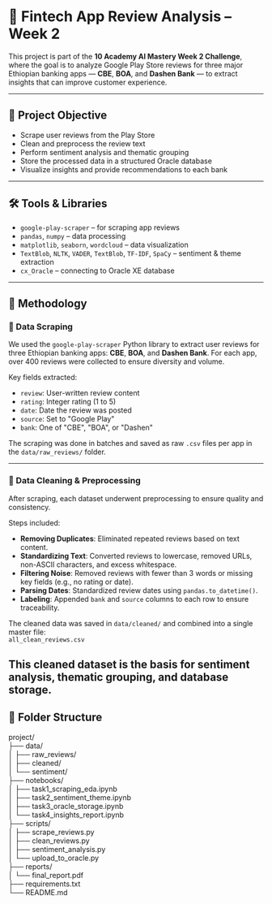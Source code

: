 # 📱 Fintech App Review Analysis – Week 2

This project is part of the **10 Academy AI Mastery Week 2 Challenge**, where the goal is to analyze Google Play Store reviews for three major Ethiopian banking apps — **CBE**, **BOA**, and **Dashen Bank** — to extract insights that can improve customer experience.

---

## 🎯 Project Objective

- Scrape user reviews from the Play Store
- Clean and preprocess the review text
- Perform sentiment analysis and thematic grouping
- Store the processed data in a structured Oracle database
- Visualize insights and provide recommendations to each bank

---

## 🛠️ Tools & Libraries

- `google-play-scraper` – for scraping app reviews
- `pandas`, `numpy` – data processing
- `matplotlib`, `seaborn`, `wordcloud` – data visualization
- `TextBlob`, `NLTK`, `VADER`, `TextBlob`, `TF-IDF`, `SpaCy` – sentiment & theme extraction
- `cx_Oracle` – connecting to Oracle XE database

---
## 🧪 Methodology

### 🔹 Data Scraping

We used the `google-play-scraper` Python library to extract user reviews for three Ethiopian banking apps: **CBE**, **BOA**, and **Dashen Bank**. For each app, over 400 reviews were collected to ensure diversity and volume.

Key fields extracted:
- `review`: User-written review content
- `rating`: Integer rating (1 to 5)
- `date`: Date the review was posted
- `source`: Set to "Google Play"
- `bank`: One of "CBE", "BOA", or "Dashen"

The scraping was done in batches and saved as raw `.csv` files per app in the `data/raw_reviews/` folder.

---

### 🔹 Data Cleaning & Preprocessing

After scraping, each dataset underwent preprocessing to ensure quality and consistency.

Steps included:
- **Removing Duplicates**: Eliminated repeated reviews based on text content.
- **Standardizing Text**: Converted reviews to lowercase, removed URLs, non-ASCII characters, and excess whitespace.
- **Filtering Noise**: Removed reviews with fewer than 3 words or missing key fields (e.g., no rating or date).
- **Parsing Dates**: Standardized review dates using `pandas.to_datetime()`.
- **Labeling**: Appended `bank` and `source` columns to each row to ensure traceability.

The cleaned data was saved in `data/cleaned/` and combined into a single master file:  
`all_clean_reviews.csv`

This cleaned dataset is the basis for sentiment analysis, thematic grouping, and database storage.
---

## 📂 Folder Structure

project/  
├── data/  
│ ├── raw_reviews/  
│ ├── cleaned/  
│ └── sentiment/  
├── notebooks/  
│ ├── task1_scraping_eda.ipynb  
│ ├── task2_sentiment_theme.ipynb  
│ ├── task3_oracle_storage.ipynb  
│ └── task4_insights_report.ipynb  
├── scripts/  
│ ├── scrape_reviews.py  
│ ├── clean_reviews.py  
│ ├── sentiment_analysis.py  
│ └── upload_to_oracle.py  
├── reports/  
│ └── final_report.pdf  
├── requirements.txt  
└── README.md  